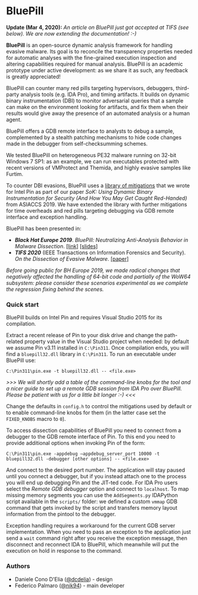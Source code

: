 # BluePill

**Update (Mar 4, 2020):** *An article on BluePill just got accepted at TIFS (see below). We are now extending the documentation! :-)*

**BluePill** is an open-source dynamic analysis framework for handling evasive malware. Its goal is to reconcile the transparency properties needed for automatic analyses with the fine-grained execution inspection and altering capabilities required for manual analysis. BluePill is an academic prototype under active development: as we share it as such, any feedback is greatly appreciated!

BluePill can counter many red pills targeting hypervisors, debuggers, third-party analysis tools (e.g. IDA Pro), and timing artifacts. It builds on dynamic binary instrumentation (DBI) to monitor adversarial queries that a sample can make on the environment looking for artifacts, and fix them when their results would give away the presence of an automated analysis or a human agent.

BluePill offers a GDB remote interface to analysts to debug a sample, complemented by a stealth patching mechanisms to hide code changes made in the debugger from self-checksumming schemes.

We tested BluePill on heterogeneous PE32 malware running on 32-bit Windows 7 SP1: as an example, we can run executables protected with recent versions of VMProtect and Themida, and highly evasive samples like Furtim.

To counter DBI evasions, BluePill uses a [library of mitigations](https://github.com/season-lab/sok-dbi-security/) that we wrote for Intel Pin as part of our paper *SoK: Using Dynamic Binary Instrumentation for Security (And How You May Get Caught Red-Handed)* from ASIACCS 2019. We have extended the library with further mitigations for time overheads and red pills targeting debugging via GDB remote interface and exception handling.

BluePill has been presented in:
* ***Black Hat Europe 2019***. *BluePill: Neutralizing Anti-Analysis Behavior in Malware Dissection*. [[link]](https://www.blackhat.com/eu-19/briefings/schedule/index.html#bluepill-neutralizing-anti-analysis-behavior-in-malware-dissection-17685) [[slides]](https://i.blackhat.com/eu-19/Wednesday/eu-19-Delia-BluePill-Neutralizing-Anti-Analysis-Behavior-In-Malware-Dissection.pdf)
* ***TIFS 2020*** (IEEE Transactions on Information Forensics and Security). *On the Dissection of Evasive Malware*. [[paper]](https://ieeexplore.ieee.org/document/9018111)

*Before going public for BH Europe 2019, we made radical changes that negatively affected the handling of 64-bit code and partially of the WoW64 subsystem: please consider these scenarios experimental as we complete the regression fixing behind the scenes.*

### Quick start

BluePill builds on Intel Pin and requires Visual Studio 2015 for its compilation.

Extract a recent release of Pin to your disk drive and change the path-related property value in the Visual Studio project when needed: by default we assume Pin v3.11 installed in `C:\Pin311`. Once compilation ends, you will find a `bluepill32.dll` library in `C:\Pin311`. To run an executable under BluePill use:

```
C:\Pin311\pin.exe -t bluepill32.dll -- <file.exe>
```

*>>> We will shortly add a table of the command-line knobs for the tool and a nicer guide to set up a remote GDB session from IDA Pro over BluePill. Please be patient with us for a little bit longer :-) <<<*

Change the defaults in `config.h` to control the mitigations used by default or to enable command-line knobs for them (in the latter case set the `FIXED_KNOBS` macro to `0`).

To access dissection capabilities of BluePill you need to connect from a debugger to the GDB remote interface of Pin. To this end you need to provide additional options when invoking Pin of the form:

```
C:\Pin311\pin.exe -appdebug —appdebug_server_port 10000 -t bluepill32.dll -debugger [other options] -- <file.exe>
```

And connect to the desired port number. The application will stay paused until you connect a debugger, but if you instead attach one to the process you will end up debugging Pin and the JIT-ted code. For IDA Pro users select the *Remote GDB debugger* option and connect to `localhost`. To map missing memory segments you can use the `AddSegments.py` IDAPython script available in the `scripts/` folder: we defined a custom `vmmap` GDB command that gets invoked by the script and transfers memory layout information from the pintool to the debugger.

Exception handling requires a workaround for the current GDB server implementation. When you need to pass an exception to the application just send a `wait` command right after you receive the exception message, then disconnect and reconnect IDA to BluePill, which meanwhile will put the execution on hold in response to the command.


### Authors
* Daniele Cono D'Elia ([@dcdelia](https://github.com/dcdelia)) - design
* Federico Palmaro ([@nik94](https://github.com/nik94)) - main developer
